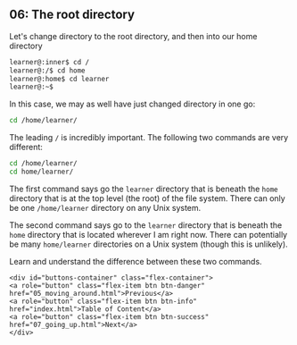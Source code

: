 ## 06: The root directory

Let's change directory to the root directory, and then into our home directory

```bash
learner@:inner$ cd /
learner@:/$ cd home
learner@:home$ cd learner
learner@:~$
```

In this case, we may as well have just changed directory in one go:
```bash
cd /home/learner/
```

The leading `/` is incredibly important. The following two commands are very different:

```bash
cd /home/learner/
cd home/learner/
```

The first command says go the `learner` directory that is beneath the `home` directory that is at the top level (the root) of the file system. There can only be one `/home/learner` directory on any Unix system.

The second command says go to the `learner` directory that is beneath the `home` directory that is located wherever I am right now. There can potentially be many `home/learner` directories on a Unix system (though this is unlikely).

Learn and understand the difference between these two commands.

```{=html}	
<div id="buttons-container" class="flex-container">
<a role="button" class="flex-item btn btn-danger" href="05_moving_around.html">Previous</a> 
<a role="button" class="flex-item btn btn-info" href="index.html">Table of Content</a> 
<a role="button" class="flex-item btn btn-success" href="07_going_up.html">Next</a>
</div>
```